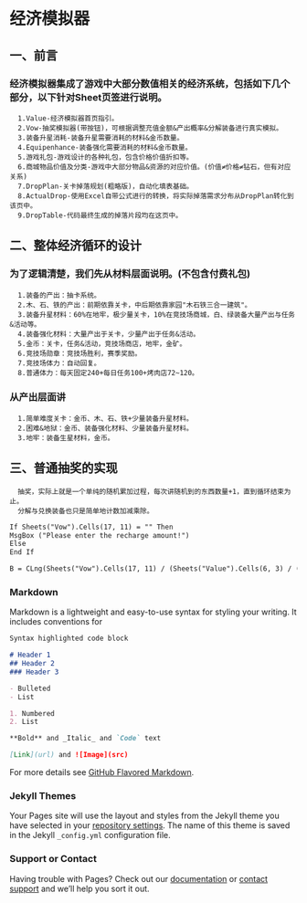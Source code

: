 # 经济模拟器
## 一、前言  
### 经济模拟器集成了游戏中大部分数值相关的经济系统，包括如下几个部分，以下针对Sheet页签进行说明。
	  
      1.Value-经济模拟器首页指引。
      2.Vow-抽奖模拟器(带按钮)，可根据调整充值金额&产出概率&分解装备进行真实模拟。
      3.装备升星消耗-装备升星需要消耗的材料&金币数量。
      4.Equipenhance-装备强化需要消耗的材料&金币数量。
      5.游戏礼包-游戏设计的各种礼包，包含价格价值折扣等。
      6.商城物品价值及分类-游戏中大部分物品&资源的对应价值。(价值≠价格≠钻石，但有对应关系)
      7.DropPlan-关卡掉落规划(粗略版)，自动化填表基础。
      8.ActualDrop-使用Excel自带公式进行的转换，将实际掉落需求分布从DropPlan转化到该页中。
      9.DropTable-代码最终生成的掉落片段均在这页中。
## 二、整体经济循环的设计
      
### 为了逻辑清楚，我们先从材料层面说明。(不包含付费礼包)
      
      1.装备的产出：抽卡系统。
      2.木、石、铁的产出：前期依靠关卡，中后期依靠家园"木石铁三合一建筑"。
      3.装备升星材料：60%在地牢，极少量关卡，10%在竞技场商城，白、绿装备大量产出与任务&活动等。
      4.装备强化材料：大量产出于关卡，少量产出于任务&活动。
      5.金币：关卡，任务&活动，竞技场商店，地牢，金矿。
      6.竞技场勋章：竞技场胜利，赛季奖励。
      7.竞技场体力：自动回复。
      8.普通体力：每天固定240+每日任务100+烤肉店72~120。
    
### 从产出层面讲
 
      1.简单难度关卡：金币、木、石、铁+少量装备升星材料。
      2.困难&地狱：金币、装备强化材料、少量装备升星材料。
      3.地牢：装备生星材料，金币。
      
## 三、普通抽奖的实现

      抽奖，实际上就是一个单纯的随机累加过程，每次讲随机到的东西数量+1，直到循环结束为止。
      分解与兑换装备也只是简单地计数加减乘除。
```markdown
If Sheets("Vow").Cells(17, 11) = "" Then
MsgBox ("Please enter the recharge amount!")
Else
End If

B = CLng(Sheets("Vow").Cells(17, 11) / (Sheets("Value").Cells(6, 3) / (Sheets("Value").Cells(3, 2) * Sheets("Value").Cells(3, 3))))
```

### Markdown

Markdown is a lightweight and easy-to-use syntax for styling your writing. It includes conventions for

```markdown
Syntax highlighted code block

# Header 1
## Header 2
### Header 3

- Bulleted
- List

1. Numbered
2. List

**Bold** and _Italic_ and `Code` text

[Link](url) and ![Image](src)
```

For more details see [GitHub Flavored Markdown](https://guides.github.com/features/mastering-markdown/).

### Jekyll Themes

Your Pages site will use the layout and styles from the Jekyll theme you have selected in your [repository settings](https://github.com/RogerDislikeMath/Roger--/settings). The name of this theme is saved in the Jekyll `_config.yml` configuration file.

### Support or Contact

Having trouble with Pages? Check out our [documentation](https://help.github.com/categories/github-pages-basics/) or [contact support](https://github.com/contact) and we’ll help you sort it out.
